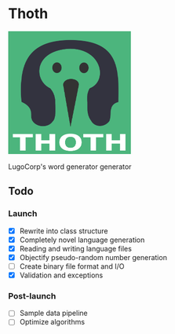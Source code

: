 # Thoth
<img src="thoth.svg" width="250" height="250"/>

LugoCorp's word generator generator

## Todo
### Launch
- [x] Rewrite into class structure
- [x] Completely novel language generation
- [x] Reading and writing language files
- [x] Objectify pseudo-random number generation
- [ ] Create binary file format and I/O
- [x] Validation and exceptions

### Post-launch
- [ ] Sample data pipeline
- [ ] Optimize algorithms
